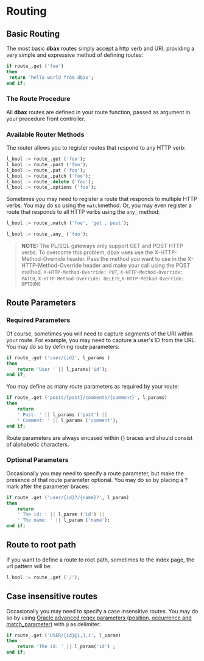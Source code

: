 # Routing

## Basic Routing

The most basic **dbax** routes simply accept a http verb and URI, providing a very simple and expressive method of defining routes:

```sql      
if route_.get ('foo')
then
 return 'hello world from dbax';
end if;
```


### The Route Procedure

All **dbax** routes are defined in your route function, passed as argument in your procedure front controller. 


### Available Router Methods

The router allows you to register routes that respond to any HTTP verb:


```sql
l_bool := route_.get ('foo');
l_bool := route_.post ('foo');
l_bool := route_.put ('foo');
l_bool := route_.patch ('foo');
l_bool := route_.delete ('foo');
l_bool := route_.options ('foo');
```


Sometimes you may need to register a route that responds to multiple HTTP verbs. You may do so using the `match`method. Or, you may even register a route that responds to all HTTP verbs using the `any_` method:


```sql
l_bool := route_.match ('foo', 'get , post');

l_bool := route_.any_ ('foo');
```


> **NOTE:** The PL/SQL gateways only support GET and POST HTTP verbs. To overcome this problem, dbax uses use the X-HTTP-Method-Override header. Pass the method you want to use in the X-HTTP-Method-Override header and make your call using the POST method.
> `X-HTTP-Method-Override: PUT`, `X-HTTP-Method-Override: PATCH`, `X-HTTP-Method-Override: DELETE`,`X-HTTP-Method-Override: OPTIONS`


## Route Parameters

### Required Parameters

Of course, sometimes you will need to capture segments of the URI within your route. For example, you may need to capture a user's ID from the URL. You may do so by defining route parameters:


```sql
if route_.get ('user/{id}', l_params )
then 
	return 'User ' || l_params('id');
end if;
```

You may define as many route parameters as required by your route:

```sql
if route_.get ('posts/{post}/comments/{comment}', l_params)
then
	return
	' Post: ' || l_params ('post') ||
	' Comment: ' || l_params ('comment');
end if;

```

Route parameters are always encased within {} braces and should consist of alphabetic characters.

### Optional Parameters

Occasionally you may need to specify a route parameter, but make the presence of that route parameter optional. You may do so by placing a ? mark after the parameter braces:

```sql
if route_.get ('user/{id}?/{name}?', l_param)
then
	return
	' The id: ' || l_param ('id') ||
    ' The name: ' || l_param ('name');
end if;
```


## Route to root path

If you want to define a route to root path, sometimes to the index page, the url pattern will be: 

```sql
l_bool := route_.get ('/');
```

## Case insensitive routes

Occasionally you may need to specify a case insensitive routes. You may do so by using [Oracle advanced regex parameters (position, occurrence and match_parameter)](https://docs.oracle.com/cd/B28359_01/server.111/b28286/functions137.htm#SQLRF06302) with `@` as delimiter: 

```sql
if route_.get ('USER/{id}@1,1,i', l_param)
then
	return 'The id: ' || l_param('id') ;
end if;
```